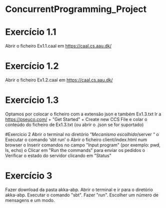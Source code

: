 # ConcurrentProgramming_Project

# Exercício 1.1
Abrir o ficheiro Ex1.1.caal em https://caal.cs.aau.dk/

# Exercício 1.2
Abrir o ficheiro Ex1.2.caal em https://caal.cs.aau.dk/

# Exercício 1.3
Optamos por colocar o ficheiro com a extensão json e também Ex1.3.txt
Ir a https://pseuco.com/ + "Get Started" + Create new CCS File e colar o conteúdo do ficheiro de Ex1.3.txt (ou abrir o .json se for suportado) 

#Exercício 2
Abrir o terminal no diretório “*Mecanismo escolhido*/server “
o Executar o comando ‘sbt run’
o Abrir o ficheiro client/index.html num browser
o Inserir comandos no campo "Input program" (por exemplo: pwd, ls,
echo)
o Clicar em "Run the commands" para enviar os pedidos
o Verificar o estado do servidor clicando em "Status"


# Exercício 3
Fazer download da pasta akka-abp.
Abrir o terminal e ir para o diretório akka-abp.
Executar o comando "sbt".
Fazer "run".
Escolher um número de mensagens e um modo.
